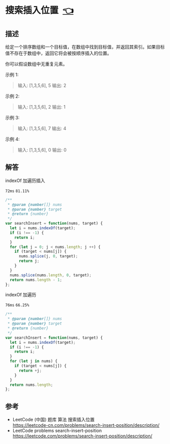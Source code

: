 # <a id="searchInsertPosition"></a>搜索插入位置&nbsp;&nbsp;[:point_left:][readme.problemSet.algorithm.searchInsertPosition] #

## 描述 ##

给定一个排序数组和一个目标值，在数组中找到目标值，并返回其索引。如果目标值不存在于数组中，返回它将会被按顺序插入的位置。

你可以假设数组中无重复元素。

示例 1:

> 输入: [1,3,5,6], 5
> 输出: 2

示例 2:

> 输入: [1,3,5,6], 2
> 输出: 1

示例 3:

> 输入: [1,3,5,6], 7
> 输出: 4

示例 4:

> 输入: [1,3,5,6], 0
> 输出: 0

## 解答 ##

indexOf 加遍历插入

`72ms` `81.11%`

```javascript
/**
 * @param {number[]} nums
 * @param {number} target
 * @return {number}
 */
var searchInsert = function(nums, target) {
  let i = nums.indexOf(target);
  if (i !== -1) {
    return i;
  }
  for (let j = 0; j < nums.length; j ++) {
    if (target < nums[j]) {
      nums.splice(j, 0, target);
      return j;
    }
  }
  nums.splice(nums.length, 0, target);
  return nums.length - 1;
};
```

indexOf 加遍历

`76ms` `66.25%`

```javascript
/**
 * @param {number[]} nums
 * @param {number} target
 * @return {number}
 */
var searchInsert = function(nums, target) {
  let i = nums.indexOf(target);
  if (i !== -1) {
    return i;
  }
  for (let j in nums) {
    if (target < nums[j]) {
      return +j;
    }
  }
  return nums.length;
};
```

## 参考 ##

* LeetCode (中国) 题库 算法 搜索插入位置  
  <https://leetcode-cn.com/problems/search-insert-position/description/>
* LeetCode problems search-insert-position  
  <https://leetcode.com/problems/search-insert-position/description/>

<!-- 链接 开始 -->
[readme.problemSet.algorithm.searchInsertPosition]: ../../README.md#problemSet.algorithm.searchInsertPosition "README"
<!-- 链接 结束 -->
